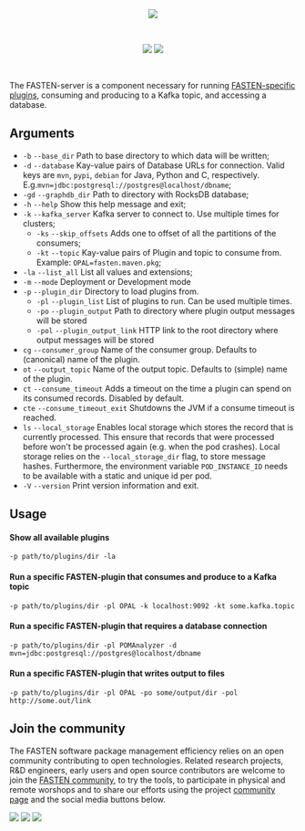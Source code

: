 <p align="center">
    <img src="https://user-images.githubusercontent.com/45048351/89221996-e9304e80-d5dc-11ea-8e09-431293157bae.jpg">
</p>
<br/>
<p align="center">
    <a href="https://github.com/fasten-project/fasten/actions" alt="GitHub Workflow Status">
        <img src="https://img.shields.io/github/workflow/status/fasten-project/fasten/Java%20CI?logo=GitHub%20Actions&logoColor=white&style=for-the-badge" /></a>
    <!-- Here should be a link to Maven repo and version should be pulled from there. -->
    <a href="https://github.com/fasten-project/fasten/" alt="GitHub Workflow Status">
                <img src="https://img.shields.io/maven-central/v/fasten/server?label=version&logo=Apache%20Maven&style=for-the-badge" /></a>
</p>
<br/>

The FASTEN-server is a component necessary for running [FASTEN-specific plugins](https://github.com/fasten-project/fasten/tree/master/analyzer), consuming and producing to a Kafka topic, and accessing a database.

## Arguments
- `-b` `--base_dir` Path to base directory to which data will be written;
- `-d` `--database` Kay-value pairs of Database URLs for connection. Valid keys are `mvn`, `pypi`, `debian` for Java, Python and C, respectively. E.g.`mvn=jdbc:postgresql://postgres@localhost/dbname`;
- `-gd` `--graphdb_dir` Path to directory with RocksDB database;
- `-h` `--help` Show this help message and exit;
- `-k` `--kafka_server` Kafka server to connect to. Use multiple times for clusters;
    - `-ks` `--skip_offsets` Adds one to offset of all the partitions of the consumers;
    - `-kt` `--topic` Kay-value pairs of Plugin and topic to consume from. Example: `OPAL=fasten.maven.pkg`;
- `-la` `--list_all` List all values and extensions;
- `-m` `--mode` Deployment or Development mode
- `-p` `--plugin_dir` Directory to load plugins from.
    - `-pl` `--plugin_list` List of plugins to run. Can be used multiple times.
    - `-po` `--plugin_output` Path to directory where plugin output messages will be stored
    - `-pol` `--plugin_output_link` HTTP link to the root directory where output messages will be stored
- `cg` `--consumer_group` Name of the consumer group. Defaults to (canonical) name of the plugin.
- `ot` `--output_topic` Name of the output topic. Defaults to (simple) name of the plugin.
- `ct` `--consume_timeout` Adds a timeout on the time a plugin can spend on its consumed records. Disabled by default.
- `cte` `--consume_timeout_exit` Shutdowns the JVM if a consume timeout is reached. 
- `ls` `--local_storage` Enables local storage which stores the record that is currently processed. This ensure that records that were processed before won't be processed again (e.g. when the pod crashes). Local storage relies on the `--local_storage_dir` flag, to store message hashes. Furthermore, the environment variable `POD_INSTANCE_ID` needs to be available with a static and unique id per pod.  
- `-V` `--version` Print version information and exit.

## Usage 

#### Show all available plugins
```shell script
-p path/to/plugins/dir -la
```

#### Run a specific FASTEN-plugin that consumes and produce to a Kafka topic
```shell script
-p path/to/plugins/dir -pl OPAL -k localhost:9092 -kt some.kafka.topic 
```

#### Run a specific FASTEN-plugin that requires a database connection
```shell script
-p path/to/plugins/dir -pl POMAnalyzer -d mvn=jdbc:postgresql://postgres@localhost/dbname
```

#### Run a specific FASTEN-plugin that writes output to files
```shell script
-p path/to/plugins/dir -pl OPAL -po some/output/dir -pol http://some.out/link
```

## Join the community

The FASTEN software package management efficiency relies on an open community contributing to open technologies. Related research projects, R&D engineers, early users and open source contributors are welcome to join the [FASTEN community](https://www.fasten-project.eu/view/Main/Community), to try the tools, to participate in physical and remote worshops and to share our efforts using the project [community page](https://www.fasten-project.eu/view/Main/Community) and the social media buttons below.  
<p>
    <a href="http://www.twitter.com/FastenProject" alt="Fasten Twitter">
        <img src="https://img.shields.io/badge/%20-Twitter-%231DA1F2?logo=Twitter&style=for-the-badge&logoColor=white" /></a>
    <a href="http://www.slideshare.net/FastenProject" alt="GitHub Workflow Status">
                <img src="https://img.shields.io/badge/%20-SlideShare-%230077B5?logo=slideshare&style=for-the-badge&logoColor=white" /></a>
    <a href="http://www.linkedin.com/groups?gid=12172959" alt="Gitter">
            <img src="https://img.shields.io/badge/%20-LinkedIn-%232867B2?logo=linkedin&style=for-the-badge&logoColor=white" /></a>
</p>
